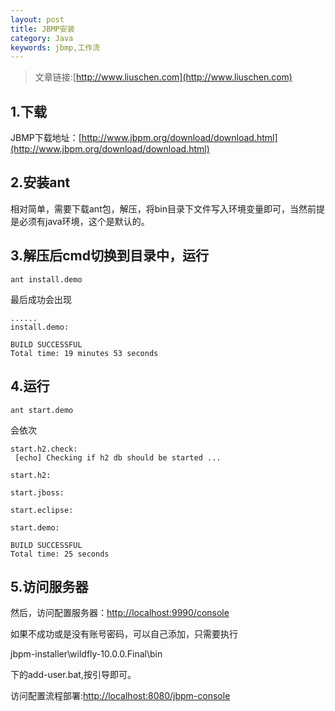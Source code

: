 ```yaml
---
layout: post
title: JBMP安装
category: Java
keywords: jbmp,工作流
---
```


>文章链接:[http://www.liuschen.com](http://www.liuschen.com)

## 1.下载

JBMP下载地址：[http://www.jbpm.org/download/download.html](http://www.jbpm.org/download/download.html)

## 2.安装ant

相对简单，需要下载ant包，解压，将bin目录下文件写入环境变量即可，当然前提是必须有java环境，这个是默认的。

## 3.解压后cmd切换到目录中，运行

	ant install.demo

最后成功会出现

	......	
	install.demo:

	BUILD SUCCESSFUL
	Total time: 19 minutes 53 seconds

## 4.运行

	ant start.demo

会依次

	start.h2.check:
     [echo] Checking if h2 db should be started ...

	start.h2:
	
	start.jboss:
	
	start.eclipse:
	
	start.demo:
	
	BUILD SUCCESSFUL
	Total time: 25 seconds

## 5.访问服务器

然后，访问配置服务器：[http://localhost:9990/console](http://localhost:9990/console)

如果不成功或是没有账号密码，可以自己添加，只需要执行

jbpm-installer\wildfly-10.0.0.Final\bin

下的add-user.bat,按引导即可。

访问配置流程部署:[http://localhost:8080/jbpm-console](http://localhost:8080/jbpm-console)